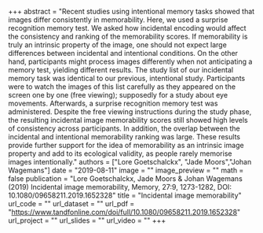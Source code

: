 +++
abstract = "Recent studies using intentional memory tasks showed that images differ consistently in memorability. Here, we used a surprise recognition memory test. We asked how incidental encoding would affect the consistency and ranking of the memorability scores. If memorability is truly an intrinsic property of the image, one should not expect large differences between incidental and intentional conditions. On the other hand, participants might process images differently when not anticipating a memory test, yielding different results. The study list of our incidental memory task was identical to our previous, intentional study. Participants were to watch the images of this list carefully as they appeared on the screen one by one (free viewing); supposedly for a study about eye movements. Afterwards, a surprise recognition memory test was administered. Despite the free viewing instructions during the study phase, the resulting incidental image memorability scores still showed high levels of consistency across participants. In addition, the overlap between the incidental and intentional memorability ranking was large. These results provide further support for the idea of memorability as an intrinsic image property and add to its ecological validity, as people rarely memorise images intentionally."
authors = ["Lore Goetschalckx", "Jade Moors","Johan Wagemans"]
date = "2019-08-11"
image = ""
image_preview = ""
math = false
publication = "Lore Goetschalckx, Jade Moors & Johan Wagemans (2019) Incidental image memorability, Memory, 27:9, 1273-1282, DOI: 10.1080/09658211.2019.1652328"
title = "Incidental image memorability"
url_code = ""
url_dataset = ""
url_pdf = "https://www.tandfonline.com/doi/full/10.1080/09658211.2019.1652328"
url_project = ""
url_slides = ""
url_video = ""
+++